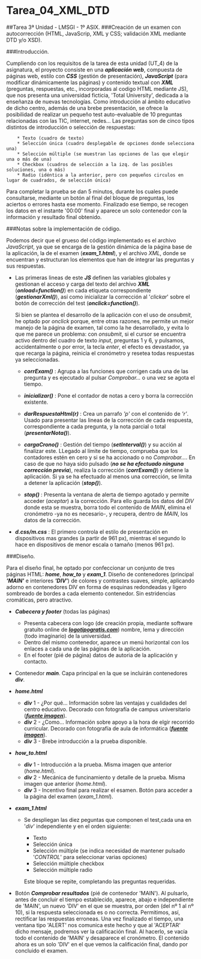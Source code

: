 # Tarea_04_XML_DTD
##Tarea 3ª Unidad - LMSGI - 1º ASIX.
###Creación de un examen con autocorrección (HTML, JavaScrip, XML y CSS; validación XML mediante DTD y/o XSD).

###Introducción.

  Cumpliendo con los requisitos de la tarea de esta unidad (UT_4) de la asignatura, el proyecto 
consiste en una **_aplicación web_**, compuesta de páginas web, estilo con **_CSS_** (gestión de presentación), **_JavaScript_**
(para modificar dinámicamente las páginas) y contenido textual con **_XML_** (preguntas, respuestas, etc., incorporadas 
al codigo HTML mediante JS), que nos presenta una universidad ficticia, 'Total University', dedicada a la
enseñanza de nuevas tecnologías.
  Como introducción al ámbito educativo de dicho centro, además de una brebe presentación, se ofrece la posibilidad de 
realizar un pequeño test auto-evaluable de 10 preguntas relacionadas con las TIC, internet, redes...
  Las preguntas son de cinco tipos distintos de introducción o selección de respuestas:
  
        * Texto (cuadro de texto)
        * Selección única (cuadro desplegable de opciones donde selecciona una)
        * Selección múltiple (se muestran las opciones de las que elegir una o más de una)
        * Checkbox (cuadros de selección a la izq. de las posibles soluciones, una o más)
        * Radio (idéntica a la anterior, pero con pequeños circulos en lugar de cuadrados, de selección única)
    
  Para completar la prueba se dan 5 minutos, durante los cuales puede consultarse, mediante un botón al final 
del bloque de preguntas, los aciertos o errores hasta ese momento.
  Finalizado ese tiempo, se recogen los datos en el instante '00:00' final y aparece un solo contenedor con la 
información y resultado final obtenido.

###Notas sobre la implementación de código.

Podemos decir que el grueso del código implementado es el archivo _JavaScript_, ya que se encarga de la gestión dinámica 
de la página base de la aplicación, la de el examen (**_exam_1.html_**), y el archivo _XML_, donde se encuentran y estructuran
los elementos que han de integrar las preguntas y sus respuestas.

  * Las primeras lineas de este **_JS_** definen las variables globales y gestionan el acceso y carga del texto del archivo 
      **_XML_** (**_onload=function()_**) en cada etiqueta correspondiente (**_gestionarXml()_**), así como inicializar la 
      corrección al '_clickar_' sobre el botón de corrección del test (**_onclick=function()_**).

    Si bien se plantea el desarrollo de la aplicación con el uso de _onsubmit_, he optado por _onclick_ porque, entre otras 
    razones, me permite un mejor manejo de la página de examen, tal como la he desarrollado, y evita lo que me parece un problema: 
    con _onsubmit_, si el cursor se encuentra activo dentro del cuadro de texto _input_, preguntas 1 y 6, y pulsamos, 
    accidentalmente o por error, la tecla _enter_, el efecto es devastador, ya que recarga la página, reinicia el cronómetro y 
    resetea todas respuestas ya seleccionadas.

    * **_corrExam()_** : Agrupa a las funciones que corrigen cada una de las pregunta y es ejecutado al pulsar _Comprobar..._ o
      una vez se agota el tiempo.
      
    * **_inicializar()_** : Pone el contador de notas a cero y borra la corrección existente.

    * **_darRespuestaHtml(r)_** : Crea un parrafo _'p'_ con el contenido de _'r'_. Usado para presentar las lineas de la 
      corrección de cada respuesta, correspondiente a cada pregunta, y la nota parcial o total (**_presentarNota()_**).
    
    * **_cargaCrono()_** : Gestión del tiempo (**_setInterval()_**) y su acción al finalizar este. LLegado al límite de
      tiempo, comprueba que los contadores estén en cero y si se ha accionado o no _Comprobar..._. En caso de que no haya sido
      pulsado (**_no se ha efectuado ninguna corrección previa_**), realiza la corrección (**_corrExam()_**) y detiene la 
      aplicación. Si ya se ha efectuado al menos una corrección, se limita a detener la aplicación (**_stop()_**).
      
    * **_stop()_** : Presenta la ventana de alerta de tiempo agotado y permite acceder (_aceptar_) a la corrección. Para ello
      guarda los datos del _DIV_ donde esta se muestra, borra todo el contenido de _MAIN_, elimina el cronómetro -ya no es
      necesario-, y recupera, dentro de _MAIN_, los datos de la corrección.

  * **_d.css/m.css_** : El primero controla el estilo de presentación en dispositivos mas grandes (a partir de 961 px), mientras 
      el segundo lo hace en dispositivos de menor escala o tamaño (menos 961 px).
      
###Diseño.

  Para el diseño final, he optado por confeccionar un conjunto de tres páginas HTML:  **_home_**, **_how_to_** y **_exam_1_**. 
Diseño de contenedores (principal **_'MAIN'_** e interiores **_'DIV'_**) de colores y contrastes suaves, simple, aplicando 
adorno en contenedores DIV en forma de esquinas redondeadas y ligero sombreado de bordes a cada elemento contenedor. 
Sin estridencias cromáticas, pero atractivo.

  * **_Cabecera y footer_** (todas las páginas)
    * Presenta cabecera con logo (de creación propia, mediante software gratuito online de **_[logotipogratis.com](http://logotipogratis.com/)_**) 
      nombre, lema y dirección (todo imaginario) de la universidad.
    * Dentro del mismo contenedor, aparece un menú horizontal con los enlaces a cada una de las páginas de la aplicación.
    * En el footer (pié de página) datos de autoria de la aplicación y contacto.

  * Contenedor **_main_**. Capa principal en la que se incluirán contenedores **_div_**.

  * **_home.html_**    
      * **_div_** 1 - ¿Por qué... Información sobre las ventajas y cualidades del centro educativo. Decorado con fotografía de 
      campus universitario (**_[fuente imagen](http://micuadernodeinformaticanathy.blogspot.com.es)_**).
      * **_div_** 2 - ¿Como... Información sobre apoyo a la hora de elgir recorrido curricular.  Decorado con fotografía de 
      aula de informática (**_[fuente imagen](http://micuadernodeinformaticanathy.blogspot.com.es)_**).
      * **_div_** 3 - Brebe introducción a la prueba disponible.
  
  * **_how_to.html_**
     * **_div_** 1 - Introducción a la prueba. Misma imagen que anterior (_home.html_).
     * **_div_** 2 - Mecánica de funcinamiento y detalle de la prueba. Misma imagen que anterior (_home.html_).
     * **_div_** 3 - Incentivo final para realizar el esamen. Botón para acceder a la página del examen (_exam_1.html_).
     
  * **_exam_1.html_**
    * Se despliegan las diez peguntas que componen el test,cada una en '_div_' independiente y en el orden siguiente:
      * Texto
      * Selección única
      * Selección múltiple (se indica necesidad de mantener pulsado '_CONTROL_' para seleccionar varias opciones)
      * Selección múltiple checkbox
      * Selección múltiple radio
      
      Este bloque se repite, completando las preguntas requeridas.
      
   * Botón **_Comprobar resultados_** (pié de contenedor 'MAIN'). Al pulsarlo, antes de concluir el tiempo establecido,
   aparece, abajo e independiente de 'MAIN', un nuevo 'DIV' en el que se muestra, por orden (del nº 1 al nº 10), si la respuesta 
   seleccionada es o no correcta. Permitimos, así, rectificar las respuestas erroneas. Una vez finalizado el tiempo, una 
   ventana tipo 'ALERT' nos comunica este hecho y que al 'ACEPTAR' dicho mensaje, podremos ver la calificación final.
     Al hacerlo, se vacía todo el contenido de 'MAIN' y desaparece el cronómetro. El contenido ahora es un solo 'DIV' en el que vemos 
   la calificación final, dando por concluido el examen.
